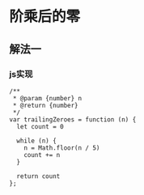 # 阶乘后的零

## 解法一

### js实现

```
/**
 * @param {number} n
 * @return {number}
 */
var trailingZeroes = function (n) {
  let count = 0

  while (n) {
    n = Math.floor(n / 5)
    count += n
  }

  return count
};
```
